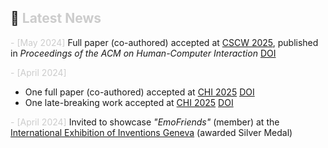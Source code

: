 ## 📢 <span style="color: #cccccc;">Latest News</span>

<span style="color: #cccccc;"> - [May 2024] </span>
Full paper (co-authored) accepted at [CSCW 2025](https://cscw.acm.org/2025/), published in *Proceedings of the ACM on Human-Computer Interaction* [DOI](https://doi.org/10.1145/3710925)

<span style="color: #cccccc;"> - [April 2024] </span>
  - One full paper (co-authored) accepted at [CHI 2025](https://chi2025.acm.org/) [DOI](https://doi.org/10.1145/3706598.371357)
  - One late-breaking work accepted at [CHI 2025](https://chi2025.acm.org/) [DOI](https://doi.org/10.1145/3706599.372021)  

<span style="color: #cccccc;"> - [April 2024] </span>
  Invited to showcase *"EmoFriends"* (member) at the [International Exhibition of Inventions Geneva](https://www.inventions-geneva.ch/en/home-en/) (awarded Silver Medal)  
